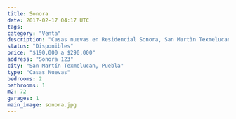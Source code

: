 ```yaml
---
title: Sonora
date: 2017-02-17 04:17 UTC
tags:
category: "Venta"
description: "Casas nuevas en Residencial Sonora, San Martìn Texmelucan, Puebla."
status: "Disponibles"
price: "$190,000 a $290,000"
address: "Sonora 123"
city: "San Martín Texmelucan, Puebla"
type: "Casas Nuevas"
bedrooms: 2
bathrooms: 1
m2: 72
garages: 1
main_image: sonora.jpg
---
```


